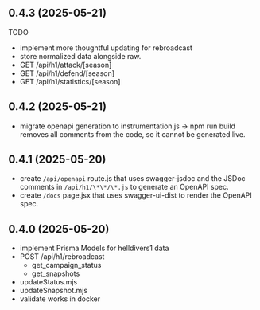 ## 0.4.3 (2025-05-21)

TODO

- implement more thoughtful updating for rebroadcast
- store normalized data alongside raw.
- GET /api/h1/attack/[season]
- GET /api/h1/defend/[season]
- GET /api/h1/statistics/[season]

## 0.4.2 (2025-05-21)

- migrate openapi generation to instrumentation.js -> npm run build removes all comments from the code, so it cannot be generated live.

## 0.4.1 (2025-05-20)

- create `/api/openapi` route.js that uses swagger-jsdoc and the JSDoc comments in `/api/h1/\*\*/\*.js` to generate an OpenAPI spec.
- create `/docs` page.jsx that uses swagger-ui-dist to render the OpenAPI spec.

## 0.4.0 (2025-05-20)

- implement Prisma Models for helldivers1 data
- POST /api/h1/rebroadcast
    - get_campaign_status
    - get_snapshots
- updateStatus.mjs
- updateSnapshot.mjs
- validate works in docker
